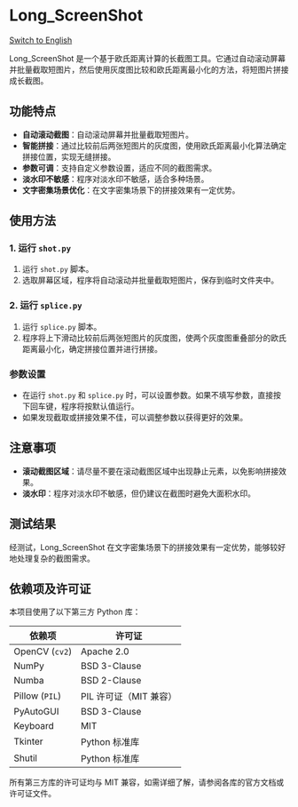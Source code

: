 # Long_ScreenShot

[Switch to English](./README.md)

Long_ScreenShot 是一个基于欧氏距离计算的长截图工具。它通过自动滚动屏幕并批量截取短图片，然后使用灰度图比较和欧氏距离最小化的方法，将短图片拼接成长截图。

## 功能特点

- **自动滚动截图**：自动滚动屏幕并批量截取短图片。
- **智能拼接**：通过比较前后两张短图片的灰度图，使用欧氏距离最小化算法确定拼接位置，实现无缝拼接。
- **参数可调**：支持自定义参数设置，适应不同的截图需求。
- **淡水印不敏感**：程序对淡水印不敏感，适合多种场景。
- **文字密集场景优化**：在文字密集场景下的拼接效果有一定优势。

## 使用方法

### 1. 运行 `shot.py`

1. 运行 `shot.py` 脚本。
2. 选取屏幕区域，程序将自动滚动并批量截取短图片，保存到临时文件夹中。

### 2. 运行 `splice.py`

1. 运行 `splice.py` 脚本。
2. 程序将上下滑动比较前后两张短图片的灰度图，使两个灰度图重叠部分的欧氏距离最小化，确定拼接位置并进行拼接。

### 参数设置

- 在运行 `shot.py` 和 `splice.py` 时，可以设置参数。如果不填写参数，直接按下回车键，程序将按默认值运行。
- 如果发现截取或拼接效果不佳，可以调整参数以获得更好的效果。

## 注意事项

- **滚动截图区域**：请尽量不要在滚动截图区域中出现静止元素，以免影响拼接效果。
- **淡水印**：程序对淡水印不敏感，但仍建议在截图时避免大面积水印。

## 测试结果

经测试，Long_ScreenShot 在文字密集场景下的拼接效果有一定优势，能够较好地处理复杂的截图需求。

## 依赖项及许可证

本项目使用了以下第三方 Python 库：

| 依赖项         | 许可证                 |
| -------------- | ---------------------- |
| OpenCV (`cv2`) | Apache 2.0             |
| NumPy          | BSD 3-Clause           |
| Numba          | BSD 2-Clause           |
| Pillow (`PIL`) | PIL 许可证（MIT 兼容） |
| PyAutoGUI      | BSD 3-Clause           |
| Keyboard       | MIT                    |
| Tkinter        | Python 标准库          |
| Shutil         | Python 标准库          |

所有第三方库的许可证均与 MIT 兼容，如需详细了解，请参阅各库的官方文档或许可证文件。